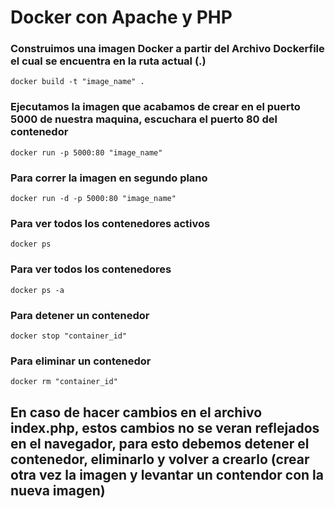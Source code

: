# Docker con Apache y PHP

### Construimos una imagen Docker a partir del Archivo Dockerfile el cual se encuentra en la ruta actual (.)
```
docker build -t "image_name" .
```

### Ejecutamos la imagen que acabamos de crear en el puerto 5000 de nuestra maquina, escuchara el puerto 80 del contenedor
```
docker run -p 5000:80 "image_name"
```

### Para correr la imagen en segundo plano
```
docker run -d -p 5000:80 "image_name"
```

### Para ver todos los contenedores activos
```
docker ps
```

### Para ver todos los contenedores
```
docker ps -a
```

### Para detener un contenedor
```
docker stop "container_id"
```

### Para eliminar un contenedor
```
docker rm "container_id"
```

## En caso de hacer cambios en el archivo index.php, estos cambios no se veran reflejados en el navegador, para esto debemos detener el contenedor, eliminarlo y volver a crearlo (crear otra vez la imagen y levantar un contendor con la nueva imagen)
